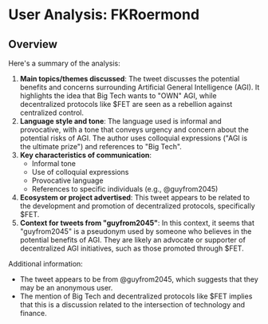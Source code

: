 # User Analysis: FKRoermond

## Overview

Here's a summary of the analysis:

1. **Main topics/themes discussed**: The tweet discusses the potential benefits and concerns surrounding Artificial General Intelligence (AGI). It highlights the idea that Big Tech wants to "OWN" AGI, while decentralized protocols like $FET are seen as a rebellion against centralized control.
2. **Language style and tone**: The language used is informal and provocative, with a tone that conveys urgency and concern about the potential risks of AGI. The author uses colloquial expressions ("AGI is the ultimate prize") and references to "Big Tech".
3. **Key characteristics of communication**:
	* Informal tone
	* Use of colloquial expressions
	* Provocative language
	* References to specific individuals (e.g., @guyfrom2045)
4. **Ecosystem or project advertised**: This tweet appears to be related to the development and promotion of decentralized protocols, specifically $FET.
5. **Context for tweets from "guyfrom2045"**: In this context, it seems that "guyfrom2045" is a pseudonym used by someone who believes in the potential benefits of AGI. They are likely an advocate or supporter of decentralized AGI initiatives, such as those promoted through $FET.

Additional information:

* The tweet appears to be from @guyfrom2045, which suggests that they may be an anonymous user.
* The mention of Big Tech and decentralized protocols like $FET implies that this is a discussion related to the intersection of technology and finance.